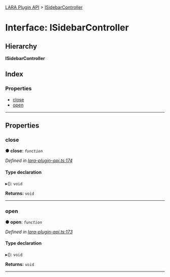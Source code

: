 [LARA Plugin API](../README.md) > [ISidebarController](../interfaces/isidebarcontroller.md)

# Interface: ISidebarController

## Hierarchy

**ISidebarController**

## Index

### Properties

* [close](isidebarcontroller.md#close)
* [open](isidebarcontroller.md#open)

---

## Properties

<a id="close"></a>

###  close

**● close**: *`function`*

*Defined in [lara-plugin-api.ts:174](https://github.com/concord-consortium/lara/blob/bc186f7e/lara-plugin-api/src/lara-plugin-api.ts#L174)*

#### Type declaration
▸(): `void`

**Returns:** `void`

___
<a id="open"></a>

###  open

**● open**: *`function`*

*Defined in [lara-plugin-api.ts:173](https://github.com/concord-consortium/lara/blob/bc186f7e/lara-plugin-api/src/lara-plugin-api.ts#L173)*

#### Type declaration
▸(): `void`

**Returns:** `void`

___

